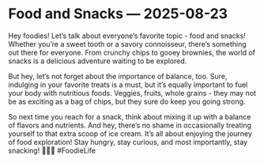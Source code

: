 # Food and Snacks — 2025-08-23

Hey foodies! Let’s talk about everyone’s favorite topic - food and snacks! Whether you’re a sweet tooth or a savory connoisseur, there’s something out there for everyone. From crunchy chips to gooey brownies, the world of snacks is a delicious adventure waiting to be explored.

But hey, let’s not forget about the importance of balance, too. Sure, indulging in your favorite treats is a must, but it’s equally important to fuel your body with nutritious foods. Veggies, fruits, whole grains - they may not be as exciting as a bag of chips, but they sure do keep you going strong.

So next time you reach for a snack, think about mixing it up with a balance of flavors and nutrients. And hey, there’s no shame in occasionally treating yourself to that extra scoop of ice cream. It’s all about enjoying the journey of food exploration! Stay hungry, stay curious, and most importantly, stay snacking! 🍕🍪🍉 #FoodieLife